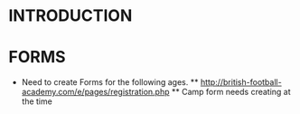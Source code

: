 # INTRODUCTION

# FORMS

* Need to create Forms for the following ages.
** http://british-football-academy.com/e/pages/registration.php
** Camp form needs creating at the time
